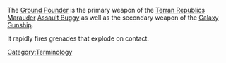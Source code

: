 The [Ground Pounder](Ground_Pounder.md "wikilink") is the primary weapon of
the [Terran Republics](Terran_Republic.md "wikilink")
[Marauder](Marauder.md "wikilink") [Assault
Buggy](Assault_Buggy.md "wikilink") as well as the secondary weapon of the
[Galaxy Gunship](Galaxy_Gunship.md "wikilink").

It rapidly fires grenades that explode on contact.

[Category:Terminology](Category:Terminology.md "wikilink")
